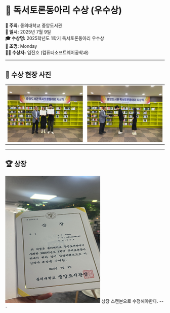 # 📖 독서토론동아리 수상 (우수상)

**🏫 주최:** 동의대학교 중앙도서관  
**📅 일시:** 2025년 7월 9일  
**🎓 수상명:** 2025학년도 1학기 독서토론동아리 우수상  
**👤 조명:** Monday  
**👨‍🎓 수상자:** 임진호 (컴퓨터소프트웨어공학과)

---
## 📸 수상 현장 사진

<table>
  <tr>
    <td><img src="./수상.jpg" width="320"/></td>
    <td><img src="./수상1.jpg" width="320"/></td>
  </tr>
</table>

---
## 🏆 상장

<img src="./상장.jpg" width="300" height="400"/>
상장 스캔본으로 수정해야한다.
---





